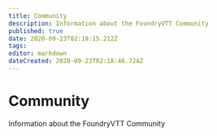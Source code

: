 ```yaml
---
title: Community
description: Information about the FoundryVTT Community
published: true
date: 2020-09-23T02:19:15.212Z
tags: 
editor: markdown
dateCreated: 2020-09-23T02:18:46.724Z
---
```


# Community
Information about the FoundryVTT Community